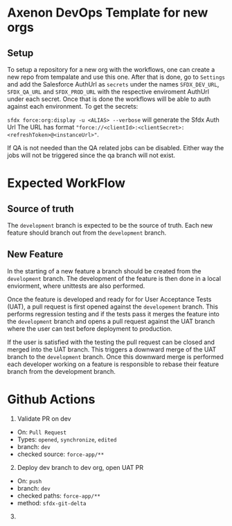 # Axenon DevOps Template for new orgs


## Setup

To setup a repository for a new org with the workflows, one can create a new repo from tempalate and use this one.
After that is done, go to `Settings` and add the Salesforce AuthUrl as `secrets` under the names `SFDX_DEV_URL`, `SFDX_QA_URL` and `SFDX_PROD_URL` with the respective enviroment AuthUrl under each secret. Once that is done the workflows will be able to auth against each environment. To get the secrets:

`sfdx force:org:display -u <ALIAS> --verbose` will generate the Sfdx Auth Url
The URL has format `"force://<clientId>:<clientSecret>:<refreshToken>@<instanceUrl>"`.

If QA is not needed than the QA related jobs can be disabled. Either way the jobs will not be triggered since the
qa branch will not exist.
# Expected WorkFlow

## Source of truth

The `development`  branch is expected to be the source of truth. Each new feature should branch out from the `development` branch.

## New Feature

In the starting of a new feature a branch should be created from the `development` branch.
The development of the feature is then done in a local enviorment, where unittests are also performed. 

Once the feature is developed and ready for for User Acceptance Tests (UAT), a pull request is first opened against the `developement` branch. This performs regression testing and if the tests pass it merges the feature into the `development` branch and opens a pull request against the UAT branch where the user can test before deployment to production.

If the user is satisfied with the testing the pull request can be closed and merged into the UAT
branch. This triggers a downward merge of the UAT branch to the `development` branch. Once this downward merge is performed each developer working on a feature is responsible to rebase their feature branch from the development branch.

# Github Actions

1. Validate PR on dev
 + On: `Pull Request`
 + Types: `opened`, `synchronize`, `edited`
 + branch: `dev`
 + checked source: `force-app/**`

2. Deploy dev branch to dev org, open UAT PR
 + On: `push`
 + branch: `dev`
 + checked paths: `force-app/**`
 + method: `sfdx-git-delta`

3. 